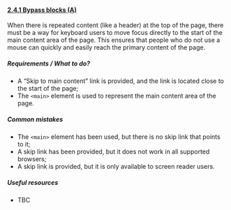 #### [2.4.1 Bypass blocks (A)](https://www.w3.org/TR/UNDERSTANDING-WCAG20/navigation-mechanisms-skip.html)

When there is repeated content (like a header) at the top of the page, there must be a way for keyboard users to move focus directly to the start of the main content area of the page. This ensures that people who do not use a mouse can quickly and easily reach the primary content of the page.

##### Requirements / What to do?

*   A “Skip to main content” link is provided, and the link is located close to the start of the page;
*   The `<main>` element is used to represent the main content area of the page.

##### Common mistakes

*   The `<main>` element has been used, but there is no skip link that points to it;
*   A skip link has been provided, but it does not work in all supported browsers;
*   A skip link is provided, but it is only available to screen reader users.

##### Useful resources

*   TBC
